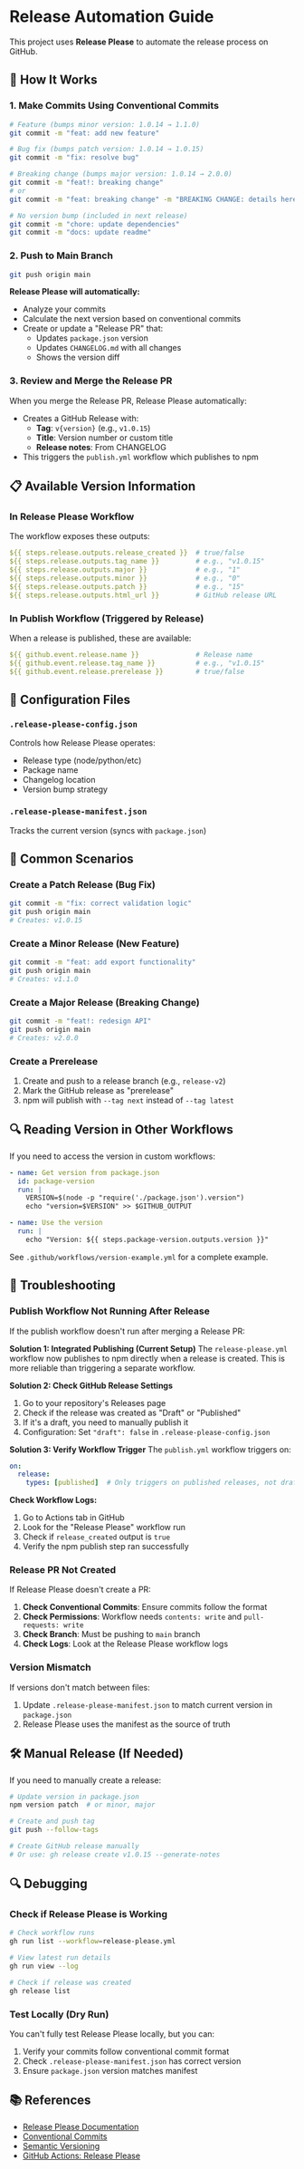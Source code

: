 # Release Automation Guide

This project uses **Release Please** to automate the release process on GitHub.

## 🚀 How It Works

### 1. Make Commits Using Conventional Commits

```bash
# Feature (bumps minor version: 1.0.14 → 1.1.0)
git commit -m "feat: add new feature"

# Bug fix (bumps patch version: 1.0.14 → 1.0.15)
git commit -m "fix: resolve bug"

# Breaking change (bumps major version: 1.0.14 → 2.0.0)
git commit -m "feat!: breaking change"
# or
git commit -m "feat: breaking change" -m "BREAKING CHANGE: details here"

# No version bump (included in next release)
git commit -m "chore: update dependencies"
git commit -m "docs: update readme"
```

### 2. Push to Main Branch

```bash
git push origin main
```

**Release Please will automatically:**
- Analyze your commits
- Calculate the next version based on conventional commits
- Create or update a "Release PR" that:
  - Updates `package.json` version
  - Updates `CHANGELOG.md` with all changes
  - Shows the version diff

### 3. Review and Merge the Release PR

When you merge the Release PR, Release Please automatically:
- Creates a GitHub Release with:
  - **Tag**: `v{version}` (e.g., `v1.0.15`)
  - **Title**: Version number or custom title
  - **Release notes**: From CHANGELOG
- This triggers the `publish.yml` workflow which publishes to npm

## 📋 Available Version Information

### In Release Please Workflow

The workflow exposes these outputs:

```yaml
${{ steps.release.outputs.release_created }}  # true/false
${{ steps.release.outputs.tag_name }}         # e.g., "v1.0.15"
${{ steps.release.outputs.major }}            # e.g., "1"
${{ steps.release.outputs.minor }}            # e.g., "0"
${{ steps.release.outputs.patch }}            # e.g., "15"
${{ steps.release.outputs.html_url }}         # GitHub release URL
```

### In Publish Workflow (Triggered by Release)

When a release is published, these are available:

```yaml
${{ github.event.release.name }}              # Release name
${{ github.event.release.tag_name }}          # e.g., "v1.0.15"
${{ github.event.release.prerelease }}        # true/false
```

## 📝 Configuration Files

### `.release-please-config.json`
Controls how Release Please operates:
- Release type (node/python/etc)
- Package name
- Changelog location
- Version bump strategy

### `.release-please-manifest.json`
Tracks the current version (syncs with `package.json`)

## 🎯 Common Scenarios

### Create a Patch Release (Bug Fix)
```bash
git commit -m "fix: correct validation logic"
git push origin main
# Creates: v1.0.15
```

### Create a Minor Release (New Feature)
```bash
git commit -m "feat: add export functionality"
git push origin main
# Creates: v1.1.0
```

### Create a Major Release (Breaking Change)
```bash
git commit -m "feat!: redesign API"
git push origin main
# Creates: v2.0.0
```

### Create a Prerelease
1. Create and push to a release branch (e.g., `release-v2`)
2. Mark the GitHub release as "prerelease"
3. npm will publish with `--tag next` instead of `--tag latest`

## 🔍 Reading Version in Other Workflows

If you need to access the version in custom workflows:

```yaml
- name: Get version from package.json
  id: package-version
  run: |
    VERSION=$(node -p "require('./package.json').version")
    echo "version=$VERSION" >> $GITHUB_OUTPUT

- name: Use the version
  run: |
    echo "Version: ${{ steps.package-version.outputs.version }}"
```

See `.github/workflows/version-example.yml` for a complete example.

## 🔧 Troubleshooting

### Publish Workflow Not Running After Release

If the publish workflow doesn't run after merging a Release PR:

**Solution 1: Integrated Publishing (Current Setup)**
The `release-please.yml` workflow now publishes to npm directly when a release is created. This is more reliable than triggering a separate workflow.

**Solution 2: Check GitHub Release Settings**
1. Go to your repository's Releases page
2. Check if the release was created as "Draft" or "Published"
3. If it's a draft, you need to manually publish it
4. Configuration: Set `"draft": false` in `.release-please-config.json`

**Solution 3: Verify Workflow Trigger**
The `publish.yml` workflow triggers on:
```yaml
on:
  release:
    types: [published]  # Only triggers on published releases, not drafts
```

**Check Workflow Logs:**
1. Go to Actions tab in GitHub
2. Look for the "Release Please" workflow run
3. Check if `release_created` output is `true`
4. Verify the npm publish step ran successfully

### Release PR Not Created

If Release Please doesn't create a PR:

1. **Check Conventional Commits**: Ensure commits follow the format
2. **Check Permissions**: Workflow needs `contents: write` and `pull-requests: write`
3. **Check Branch**: Must be pushing to `main` branch
4. **Check Logs**: Look at the Release Please workflow logs

### Version Mismatch

If versions don't match between files:

1. Update `.release-please-manifest.json` to match current version in `package.json`
2. Release Please uses the manifest as the source of truth

## 🛠️ Manual Release (If Needed)

If you need to manually create a release:

```bash
# Update version in package.json
npm version patch  # or minor, major

# Create and push tag
git push --follow-tags

# Create GitHub release manually
# Or use: gh release create v1.0.15 --generate-notes
```

## 🔍 Debugging

### Check if Release Please is Working

```bash
# Check workflow runs
gh run list --workflow=release-please.yml

# View latest run details
gh run view --log

# Check if release was created
gh release list
```

### Test Locally (Dry Run)

You can't fully test Release Please locally, but you can:
1. Verify your commits follow conventional commit format
2. Check `.release-please-manifest.json` has correct version
3. Ensure `package.json` version matches manifest

## 📚 References

- [Release Please Documentation](https://github.com/googleapis/release-please)
- [Conventional Commits](https://www.conventionalcommits.org/)
- [Semantic Versioning](https://semver.org/)
- [GitHub Actions: Release Please](https://github.com/googleapis/release-please-action)

